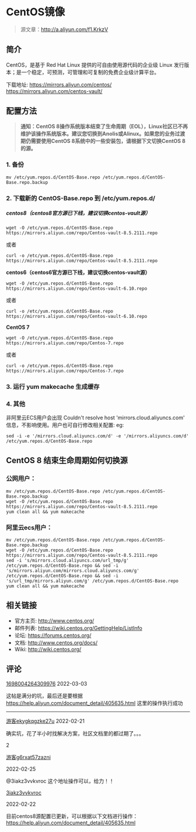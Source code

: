 # CentOS镜像

> 源文章：http://a.aliyun.com/f1.KrkzV

## 简介

CentOS，是基于 Red Hat Linux 提供的可自由使用源代码的企业级 Linux 发行版本；是一个稳定，可预测，可管理和可复制的免费企业级计算平台。

下载地址: https://mirrors.aliyun.com/centos/
https://mirrors.aliyun.com/centos-vault/

## 配置方法

> **通知：CentOS 8操作系统版本结束了生命周期（EOL），Linux社区已不再维护该操作系统版本。建议您切换到Anolis或Alinux。如果您的业务过渡期仍需要使用CentOS 8系统中的一些安装包，请根据下文切换CentOS 8的源。**

### 1. 备份

```
mv /etc/yum.repos.d/CentOS-Base.repo /etc/yum.repos.d/CentOS-Base.repo.backup
```

### 2. 下载新的 CentOS-Base.repo 到 /etc/yum.repos.d/

##### centos8（centos8官方源已下线，建议切换centos-vault源）

```
wget -O /etc/yum.repos.d/CentOS-Base.repo https://mirrors.aliyun.com/repo/Centos-vault-8.5.2111.repo
```

或者

```
curl -o /etc/yum.repos.d/CentOS-Base.repo https://mirrors.aliyun.com/repo/Centos-vault-8.5.2111.repo
```

**centos6（centos6官方源已下线，建议切换centos-vault源）**

```
wget -O /etc/yum.repos.d/CentOS-Base.repo https://mirrors.aliyun.com/repo/Centos-vault-6.10.repo
```

或者

```
curl -o /etc/yum.repos.d/CentOS-Base.repo https://mirrors.aliyun.com/repo/Centos-vault-6.10.repo
```

**CentOS 7**

```
wget -O /etc/yum.repos.d/CentOS-Base.repo https://mirrors.aliyun.com/repo/Centos-7.repo
```

或者

```
curl -o /etc/yum.repos.d/CentOS-Base.repo https://mirrors.aliyun.com/repo/Centos-7.repo
```

### 3. 运行 yum makecache 生成缓存

### 4. 其他

非阿里云ECS用户会出现 Couldn't resolve host 'mirrors.cloud.aliyuncs.com' 信息，不影响使用。用户也可自行修改相关配置: eg:

```
sed -i -e '/mirrors.cloud.aliyuncs.com/d' -e '/mirrors.aliyuncs.com/d' /etc/yum.repos.d/CentOS-Base.repo
```



## CentOS 8 结束生命周期如何切换源

### 公网用户：

```
mv /etc/yum.repos.d/CentOS-Base.repo /etc/yum.repos.d/CentOS-Base.repo.backup
wget -O /etc/yum.repos.d/CentOS-Base.repo https://mirrors.aliyun.com/repo/Centos-vault-8.5.2111.repo
yum clean all && yum makecache
```

### 阿里云ecs用户：

```
mv /etc/yum.repos.d/CentOS-Base.repo /etc/yum.repos.d/CentOS-Base.repo.backup
wget -O /etc/yum.repos.d/CentOS-Base.repo https://mirrors.aliyun.com/repo/Centos-vault-8.5.2111.repo
sed -i 's/mirrors.cloud.aliyuncs.com/url_tmp/g' /etc/yum.repos.d/CentOS-Base.repo && sed -i 's/mirrors.aliyun.com/mirrors.cloud.aliyuncs.com/g' /etc/yum.repos.d/CentOS-Base.repo && sed -i 's/url_tmp/mirrors.aliyun.com/g' /etc/yum.repos.d/CentOS-Base.repo
yum clean all && yum makecache
```



## 相关链接

- 官方主页: http://www.centos.org/
- 邮件列表: https://wiki.centos.org/GettingHelp/ListInfo
- 论坛: https://forums.centos.org/
- 文档: http://www.centos.org/docs/
- Wiki: http://wiki.centos.org/

## 评论

[1698004264309976](https://developer.aliyun.com/profile/n2ab7idhw7y7a)
2022-03-03

这帖是满分的坑，最后还是要根据 https://help.aliyun.com/document_detail/405635.html 这里的操作执行成功

---

[游客ekygkqgzke27u](https://developer.aliyun.com/profile/ekygkqgzke27u)
2022-02-21

确实坑，花了半小时找解决方案，社区文档里的都过期了。。。

2

[游客g6rxat57zazni](https://developer.aliyun.com/profile/g6rxat57zazni)

2022-02-25

@3iakz3vvkvroc 这个地址操作可以，给力！！



[3iakz3vvkvroc](https://developer.aliyun.com/profile/3iakz3vvkvroc)

2022-02-22

目前centos8源配置已更新，可以根据以下文档进行操作： https://help.aliyun.com/document_detail/405635.html